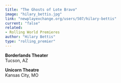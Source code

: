 ```yaml
---
title: "The Ghosts of Lote Bravo"
image: "hilary_bettis.jpg"
link: "newplayexchange.org/users/507/hilary-bettis"
current: "false"
related:
- Rolling World Premieres
author: "Hilary Bettis"
type: "rolling_premier"
---
```


**Borderlands Theater**\
Tucson, AZ

**Unicorn Theatre**\
Kansas City, MO

